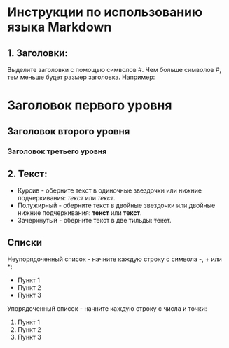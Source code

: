 # Инструкции по использованию языка Markdown

## 1. Заголовки:
Выделите заголовки с помощью символов #. Чем больше символов #, тем меньше будет размер заголовка. Например:

# Заголовок первого уровня
## Заголовок второго уровня
### Заголовок третьего уровня
## 2. Текст:

* Курсив - оберните текст в одиночные звездочки или нижние подчеркивания: *текст* или _текст_.
* Полужирный - оберните текст в двойные звездочки или двойные нижние подчеркивания: **текст** или __текст__.
* Зачеркнутый - оберните текст в две тильды: ~~текст~~.

## Списки

Неупорядоченный список - начните каждую строку с символа -, + или *:

- Пункт 1
- Пункт 2
- Пункт 3

Упорядоченный список - начните каждую строку с числа и точки:

1. Пункт 1
2. Пункт 2
3. Пункт 3


